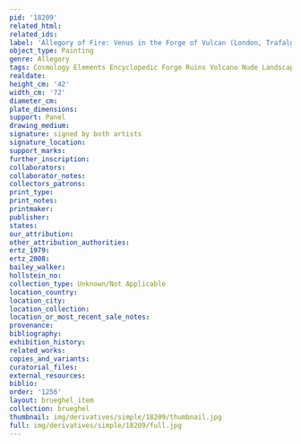 ```yaml
---
pid: '18209'
related_html: 
related_ids: 
label: 'Allegory of Fire: Venus in the Forge of Vulcan (London, Trafalgar Galleries)'
object_type: Painting
genre: Allegory
tags: Cosmology Elements Encyclopedic Forge Ruins Volcano Nude Landscape Armor
realdate: 
height_cm: '42'
width_cm: '72'
diameter_cm: 
plate_dimensions: 
support: Panel
drawing_medium: 
signature: signed by both artists
signature_location: 
support_marks: 
further_inscription: 
collaborators: 
collaborator_notes: 
collectors_patrons: 
print_type: 
print_notes: 
printmaker: 
publisher: 
states: 
our_attribution: 
other_attribution_authorities: 
ertz_1979: 
ertz_2008: 
bailey_walker: 
hollstein_no: 
collection_type: Unknown/Not Applicable
location_country: 
location_city: 
location_collection: 
location_or_most_recent_sale_notes: 
provenance: 
bibliography: 
exhibition_history: 
related_works: 
copies_and_variants: 
curatorial_files: 
external_resources: 
biblio: 
order: '1256'
layout: brueghel_item
collection: brueghel
thumbnail: img/derivatives/simple/18209/thumbnail.jpg
full: img/derivatives/simple/18209/full.jpg
---
```


